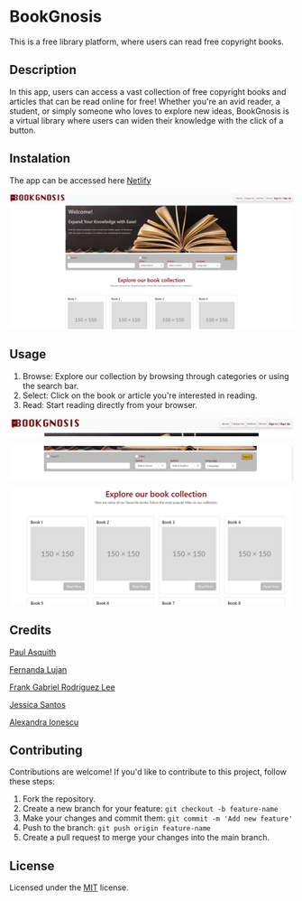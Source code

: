 # BookGnosis

This is a free library platform, where users can read free copyright books.

## Description

In this app, users can access a vast collection of free copyright books and articles that can be read online for free! Whether you're an avid reader, a student, or simply someone who loves to explore new ideas, BookGnosis is a virtual library where users can widen their knowledge with the click of a button.

## Instalation

The app can be accessed here [Netlify](https://profound-pie-e13055.netlify.app/)

![Main-page](public/main-page.jpg)

## Usage

1. Browse: Explore our collection by browsing through categories or using the search bar.
2. Select: Click on the book or article you're interested in reading.
3. Read: Start reading directly from your browser.

![Navbar](public/navbar.jpg)

![Search](public/search-bar.jpg)

![Explore](public/explore.jpg)

## Credits

[Paul Asquith](https://github.com/Paul-codecourse)

[Fernanda Lujan](https://github.com/MaFer74)

[Frank Gabriel Rodríguez Lee](https://github.com/frankrl86)

[Jessica Santos](https://github.com/jess-santos)

[Alexandra Ionescu](https://github.com/ionescuea)

## Contributing

Contributions are welcome! If you'd like to contribute to this project, follow these steps:

1. Fork the repository.
2. Create a new branch for your feature: `git checkout -b feature-name`
3. Make your changes and commit them: `git commit -m 'Add new feature'`
4. Push to the branch: `git push origin feature-name`
5. Create a pull request to merge your changes into the main branch.

## License

Licensed under the [MIT](LICENSE) license.
